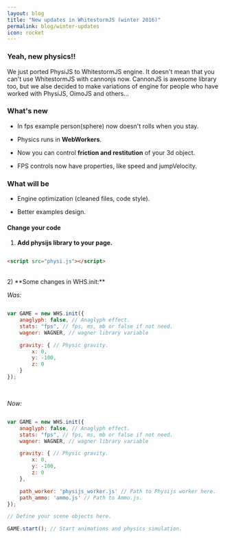 ```yaml
---
layout: blog
title: "New updates in WhitestormJS (winter 2016)"
permalink: blog/winter-updates
icon: rocket
---
```


### Yeah, new physics!!

We just ported PhysiJS to WhitestormJS engine. It doesn't mean that you can't use WhitestormJS with cannonjs now. CannonJS is awesome library too, but we alse decided to make variations of engine for people who have worked with PhysiJS, OimoJS and others...

### What's new

 - In fps example person(sphere) now doesn't rolls when you stay.

 - Physics runs in **WebWorkers**. 

 - Now you can control **friction and restitution** of your 3d object.

 - FPS controls now have properties, like speed and jumpVelocity.


### What will be

 - Engine optimization (cleaned files, code style).

 - Better examples design.

<!-- Add something here -->

#### Change your code

1) **Add physijs library to your page.**

```html

<script src="physi.js"></script>

```

<br>
2) **Some changes in WHS.init:**

_Was:_ 

```javascript

var GAME = new WHS.init({
    anaglyph: false, // Anaglyph effect.
    stats: "fps", // fps, ms, mb or false if not need.
    wagner: WAGNER, // wagner library variable

    gravity: { // Physic gravity.
        x: 0,
        y: -100,
        z: 0
    }
});

```

<br>

_Now:_

```javascript

var GAME = new WHS.init({
    anaglyph: false, // Anaglyph effect.
    stats: "fps", // fps, ms, mb or false if not need.
    wagner: WAGNER, // wagner library variable

    gravity: { // Physic gravity.
        x: 0,
        y: -100,
        z: 0
    },

    path_worker: 'physijs_worker.js' // Path to Physijs worker here.
    path_ammo: 'ammo.js' // Path to Ammo.js.
});

// Define your scene objects here.

GAME.start(); // Start animations and physics simulation.

```